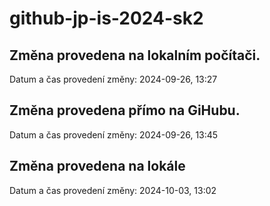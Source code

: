 # github-jp-is-2024-sk2

## Změna provedena na lokalním počítači.
Datum a čas provedení změny: 2024-09-26, 13:27

## Změna provedena přímo na GiHubu.
Datum a čas provedení změny: 2024-09-26, 13:45

## Změna provedena na lokále
Datum a čas provedení změny: 2024-10-03, 13:02
